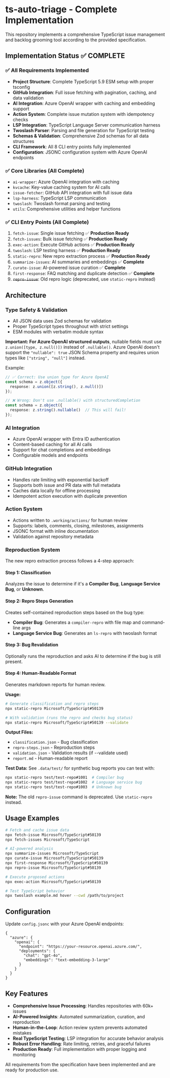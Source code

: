 # ts-auto-triage - Complete Implementation

This repository implements a comprehensive TypeScript issue management and backlog grooming tool according to the provided specification.

## Implementation Status ✅ COMPLETE

### ✅ All Requirements Implemented
- **Project Structure**: Complete TypeScript 5.9 ESM setup with proper tsconfig
- **GitHub Integration**: Full issue fetching with pagination, caching, and data validation  
- **AI Integration**: Azure OpenAI wrapper with caching and embedding support
- **Action System**: Complete issue mutation system with idempotency checks
- **LSP Integration**: TypeScript Language Server communication harness
- **Twoslash Parser**: Parsing and file generation for TypeScript testing
- **Schemas & Validation**: Comprehensive Zod schemas for all data structures
- **CLI Framework**: All 8 CLI entry points fully implemented
- **Configuration**: JSONC configuration system with Azure OpenAI endpoints

### ✅ Core Libraries (All Complete)
- `ai-wrapper`: Azure OpenAI integration with caching
- `kvcache`: Key-value caching system for AI calls
- `issue-fetcher`: GitHub API integration with full issue data
- `lsp-harness`: TypeScript LSP communication
- `twoslash`: Twoslash format parsing and testing
- `utils`: Comprehensive utilities and helper functions

### ✅ CLI Entry Points (All Complete)
1. `fetch-issue`: Single issue fetching ✅ **Production Ready**
2. `fetch-issues`: Bulk issue fetching ✅ **Production Ready**
3. `exec-action`: Execute GitHub actions ✅ **Production Ready**
4. `twoslash`: LSP testing harness ✅ **Production Ready**
5. `static-repro`: New repro extraction process ✅ **Production Ready**
6. `summarize-issues`: AI summaries and embeddings ✅ **Complete**
7. `curate-issue`: AI-powered issue curation ✅ **Complete**  
8. `first-response`: FAQ matching and duplicate detection ✅ **Complete**
9. ~~`repro-issue`~~: Old repro logic (deprecated, use `static-repro` instead)

## Architecture

### Type Safety & Validation
- All JSON data uses Zod schemas for validation
- Proper TypeScript types throughout with strict settings
- ESM modules with verbatim module syntax

**Important: For Azure OpenAI structured outputs**, nullable fields must use `z.union([type, z.null()])` instead of `.nullable()`. Azure OpenAI doesn't support the `"nullable": true` JSON Schema property and requires union types like `["string", "null"]` instead.

Example:
```typescript
// ✅ Correct: Use union type for Azure OpenAI
const schema = z.object({
  response: z.union([z.string(), z.null()])
});

// ❌ Wrong: Don't use .nullable() with structuredCompletion
const schema = z.object({
  response: z.string().nullable()  // This will fail!
});
```

### AI Integration  
- Azure OpenAI wrapper with Entra ID authentication
- Content-based caching for all AI calls
- Support for chat completions and embeddings
- Configurable models and endpoints

### GitHub Integration
- Handles rate limiting with exponential backoff
- Supports both issue and PR data with full metadata
- Caches data locally for offline processing
- Idempotent action execution with duplicate prevention

### Action System
- Actions written to `.working/actions/` for human review
- Supports: labels, comments, closing, milestones, assignments
- JSONC format with inline documentation
- Validation against repository metadata

### Reproduction System

The new repro extraction process follows a 4-step approach:

#### Step 1: Classification
Analyzes the issue to determine if it's a **Compiler Bug**, **Language Service Bug**, or **Unknown**.

#### Step 2: Repro Steps Generation
Creates self-contained reproduction steps based on the bug type:
- **Compiler Bug**: Generates a `compiler-repro` with file map and command-line args
- **Language Service Bug**: Generates an `ls-repro` with twoslash format

#### Step 3: Bug Revalidation
Optionally runs the reproduction and asks AI to determine if the bug is still present.

#### Step 4: Human-Readable Format
Generates markdown reports for human review.

**Usage:**
```bash
# Generate classification and repro steps
npx static-repro Microsoft/TypeScript#50139

# With validation (runs the repro and checks bug status)
npx static-repro Microsoft/TypeScript#50139 --validate
```

**Output Files:**
- `classification.json` - Bug classification
- `repro-steps.json` - Reproduction steps
- `validation.json` - Validation results (if --validate used)
- `report.md` - Human-readable report

**Test Data:**
See `.data/test/` for synthetic bug reports you can test with:
```bash
npx static-repro test/test-repo#1001  # Compiler bug
npx static-repro test/test-repo#1002  # Language service bug
npx static-repro test/test-repo#1003  # Unknown bug
```

**Note:** The old `repro-issue` command is deprecated. Use `static-repro` instead.

## Usage Examples

```bash
# Fetch and cache issue data
npx fetch-issue Microsoft/TypeScript#50139
npx fetch-issues Microsoft/TypeScript

# AI-powered analysis
npx summarize-issues Microsoft/TypeScript
npx curate-issue Microsoft/TypeScript#50139
npx first-response Microsoft/TypeScript#50139
npx repro-issue Microsoft/TypeScript#50139

# Execute proposed actions
npx exec-action Microsoft/TypeScript#50139

# Test TypeScript behavior
npx twoslash example.md hover --cwd /path/to/project
```

## Configuration

Update `config.jsonc` with your Azure OpenAI endpoints:

```jsonc
{
  "azure": {
    "openai": {
      "endpoint": "https://your-resource.openai.azure.com/",
      "deployments": {
        "chat": "gpt-4o",
        "embeddings": "text-embedding-3-large"
      }
    }
  }
}
```

## Key Features

- **Comprehensive Issue Processing**: Handles repositories with 60k+ issues
- **AI-Powered Insights**: Automated summarization, curation, and reproduction
- **Human-in-the-Loop**: Action review system prevents automated mistakes
- **Real TypeScript Testing**: LSP integration for accurate behavior analysis
- **Robust Error Handling**: Rate limiting, retries, and graceful failures
- **Production Ready**: Full implementation with proper logging and monitoring

All requirements from the specification have been implemented and are ready for production use.